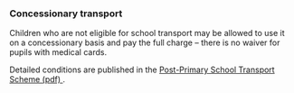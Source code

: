 ###  Concessionary transport

Children who are not eligible for school transport may be allowed to use it on
a concessionary basis and pay the full charge – there is no waiver for pupils
with medical cards.

Detailed conditions are published in the [ Post-Primary School Transport
Scheme (pdf)
](https://assets.gov.ie/230699/d035eca6-3ba5-4193-b4ae-c37da6acd487.pdf) .
